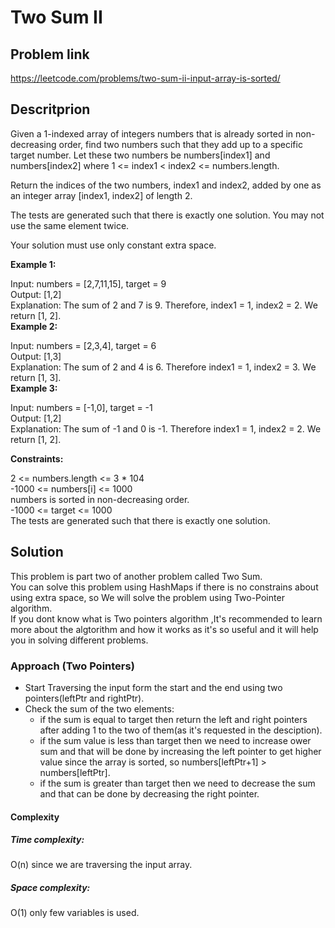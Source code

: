# **Two Sum II**
## **Problem link**
https://leetcode.com/problems/two-sum-ii-input-array-is-sorted/ <br>

## **Descritprion**
Given a 1-indexed array of integers numbers that is already sorted in non-decreasing order, find two numbers such that they add up to a specific target number. Let these two numbers be numbers[index1] and numbers[index2] where 1 <= index1 < index2 <= numbers.length.<br>

Return the indices of the two numbers, index1 and index2, added by one as an integer array [index1, index2] of length 2.<br>

The tests are generated such that there is exactly one solution. You may not use the same element twice.<br>

Your solution must use only constant extra space.<br>

 

**Example 1:**

Input: numbers = [2,7,11,15], target = 9<br>
Output: [1,2]<br>
Explanation: The sum of 2 and 7 is 9. Therefore, index1 = 1, index2 = 2. We return [1, 2].<br>
**Example 2:**

Input: numbers = [2,3,4], target = 6<br>
Output: [1,3]<br>
Explanation: The sum of 2 and 4 is 6. Therefore index1 = 1, index2 = 3. We return [1, 3].<br>
**Example 3:**

Input: numbers = [-1,0], target = -1<br>
Output: [1,2]<br>
Explanation: The sum of -1 and 0 is -1. Therefore index1 = 1, index2 = 2. We return [1, 2].<br>
 

**Constraints:**

2 <= numbers.length <= 3 * 104<br>
-1000 <= numbers[i] <= 1000<br>
numbers is sorted in non-decreasing order.<br>
-1000 <= target <= 1000<br>
The tests are generated such that there is exactly one solution.<br>
## **Solution**
This problem is part two of another problem called Two Sum.<br>
You can solve this problem using HashMaps if there is no constrains about using extra space, so We will solve the problem using Two-Pointer algorithm.<br>
If you dont know what is Two pointers algorithm ,It's recommended to learn more about the algtorithm and how it works as it's so useful and it will help you in solving different problems.<br>
### Approach (Two Pointers)
- Start Traversing the input form the start and the end using two pointers(leftPtr and rightPtr).
-  Check the sum of the two elements:
    - if the sum is equal to target then return the left and right pointers after adding 1 to the two of them(as it's requested in the desciption).
    - if the sum value is less than target then we need to increase ower sum and that will be done by increasing the left pointer to get higher value since the array is sorted, so numbers[leftPtr+1] > numbers[leftPtr].
    - if the sum is greater than target then we need to decrease the sum and that can be done by decreasing the right pointer.

#### **Complexity**
##### **Time complexity:**<br>
O(n) since we are traversing the input array.<br>

##### **Space complexity:**
O(1) only few variables is used.<br>
